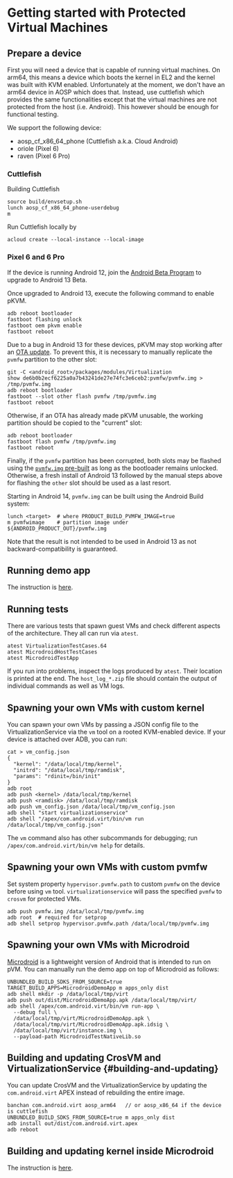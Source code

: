 # Getting started with Protected Virtual Machines

## Prepare a device

First you will need a device that is capable of running virtual machines. On arm64, this means a
device which boots the kernel in EL2 and the kernel was built with KVM enabled. Unfortunately at the
moment, we don't have an arm64 device in AOSP which does that. Instead, use cuttlefish which
provides the same functionalities except that the virtual machines are not protected from the host
(i.e. Android). This however should be enough for functional testing.

We support the following device:

* aosp_cf_x86_64_phone (Cuttlefish a.k.a. Cloud Android)
* oriole (Pixel 6)
* raven (Pixel 6 Pro)

### Cuttlefish

Building Cuttlefish

```shell
source build/envsetup.sh
lunch aosp_cf_x86_64_phone-userdebug
m
```

Run Cuttlefish locally by

```shell
acloud create --local-instance --local-image
```

### Pixel 6 and 6 Pro

If the device is running Android 12, join the [Android Beta
Program](https://www.google.com/android/beta) to upgrade to Android 13 Beta.

Once upgraded to Android 13, execute the following command to enable pKVM.

```shell
adb reboot bootloader
fastboot flashing unlock
fastboot oem pkvm enable
fastboot reboot
```

Due to a bug in Android 13 for these devices, pKVM may stop working after an
[OTA update](https://source.android.com/devices/tech/ota). To prevent this, it
is necessary to manually replicate the `pvmfw` partition to the other slot:

```shell
git -C <android_root>/packages/modules/Virtualization
show de6b0b2ecf6225a0a7b43241de27e74fc3e6ceb2:pvmfw/pvmfw.img > /tmp/pvmfw.img
adb reboot bootloader
fastboot --slot other flash pvmfw /tmp/pvmfw.img
fastboot reboot
```

Otherwise, if an OTA has already made pKVM unusable, the working partition
should be copied to the "current" slot:

```shell
adb reboot bootloader
fastboot flash pvmfw /tmp/pvmfw.img
fastboot reboot
```

Finally, if the `pvmfw` partition has been corrupted, both slots may be flashed
using the [`pvmfw.img` pre-built](https://android.googlesource.com/platform/packages/modules/Virtualization/+/08deac98acefd62e222edfa374d5292458cf97eb%5E/pvmfw/pvmfw.img)
as long as the bootloader remains unlocked. Otherwise, a fresh install of
Android 13 followed by the manual steps above for flashing the `other` slot
should be used as a last resort.

Starting in Android 14, `pvmfw.img` can be built using the Android Build system:
```
lunch <target>  # where PRODUCT_BUILD_PVMFW_IMAGE=true
m pvmfwimage    # partition image under ${ANDROID_PRODUCT_OUT}/pvmfw.img
```
Note that the result is not intended to be used in Android 13 as not
backward-compatibility is guaranteed.

## Running demo app

The instruction is [here](../../demo/README.md).

## Running tests

There are various tests that spawn guest VMs and check different aspects of the architecture. They
all can run via `atest`.

```shell
atest VirtualizationTestCases.64
atest MicrodroidHostTestCases
atest MicrodroidTestApp
```

If you run into problems, inspect the logs produced by `atest`. Their location is printed at the
end. The `host_log_*.zip` file should contain the output of individual commands as well as VM logs.

## Spawning your own VMs with custom kernel

You can spawn your own VMs by passing a JSON config file to the VirtualizationService via the `vm`
tool on a rooted KVM-enabled device. If your device is attached over ADB, you can run:

```shell
cat > vm_config.json
{
  "kernel": "/data/local/tmp/kernel",
  "initrd": "/data/local/tmp/ramdisk",
  "params": "rdinit=/bin/init"
}
adb root
adb push <kernel> /data/local/tmp/kernel
adb push <ramdisk> /data/local/tmp/ramdisk
adb push vm_config.json /data/local/tmp/vm_config.json
adb shell "start virtualizationservice"
adb shell "/apex/com.android.virt/bin/vm run /data/local/tmp/vm_config.json"
```

The `vm` command also has other subcommands for debugging; run `/apex/com.android.virt/bin/vm help`
for details.

## Spawning your own VMs with custom pvmfw

Set system property `hypervisor.pvmfw.path` to custom `pvmfw` on the device before using `vm` tool.
`virtualizationservice` will pass the specified `pvmfw` to `crosvm` for protected VMs.

```shell
adb push pvmfw.img /data/local/tmp/pvmfw.img
adb root  # required for setprop
adb shell setprop hypervisor.pvmfw.path /data/local/tmp/pvmfw.img
```

## Spawning your own VMs with Microdroid

[Microdroid](../../microdroid/README.md) is a lightweight version of Android that is intended to run
on pVM. You can manually run the demo app on top of Microdroid as follows:

```shell
UNBUNDLED_BUILD_SDKS_FROM_SOURCE=true TARGET_BUILD_APPS=MicrodroidDemoApp m apps_only dist
adb shell mkdir -p /data/local/tmp/virt
adb push out/dist/MicrodroidDemoApp.apk /data/local/tmp/virt/
adb shell /apex/com.android.virt/bin/vm run-app \
  --debug full \
  /data/local/tmp/virt/MicrodroidDemoApp.apk \
  /data/local/tmp/virt/MicrodroidDemoApp.apk.idsig \
  /data/local/tmp/virt/instance.img \
  --payload-path MicrodroidTestNativeLib.so
```

## Building and updating CrosVM and VirtualizationService {#building-and-updating}

You can update CrosVM and the VirtualizationService by updating the `com.android.virt` APEX instead
of rebuilding the entire image.

```shell
banchan com.android.virt aosp_arm64   // or aosp_x86_64 if the device is cuttlefish
UNBUNDLED_BUILD_SDKS_FROM_SOURCE=true m apps_only dist
adb install out/dist/com.android.virt.apex
adb reboot
```

## Building and updating kernel inside Microdroid

The instruction is [here](../../microdroid/kernel/README.md).
